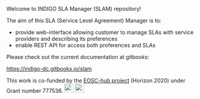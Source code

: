 Welcome to INDIGO SLA Manager (SLAM) repository!

The aim of this SLA (Service Level Agreement) Manager is to:

* provide web-interface allowing customer to manage SLAs with service providers and describing its preferences
* enable REST API for access both proferences and SLAs


Please check out the current documentation at gitbooks:

https://indigo-dc.gitbooks.io/slam

This work is co-funded by the [EOSC-hub project](http://eosc-hub.eu/) (Horizon 2020) under Grant number 777536.
<img src="https://wiki.eosc-hub.eu/download/attachments/1867786/eu%20logo.jpeg?version=1&modificationDate=1459256840098&api=v2" height="24">
<img src="https://wiki.eosc-hub.eu/download/attachments/18973612/eosc-hub-web.png?version=1&modificationDate=1516099993132&api=v2" height="24">
